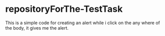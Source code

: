 # repositoryForThe-TestTask
This is a simple code for creating an alert while i click on the any where of the body, it gives me the alert.
